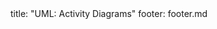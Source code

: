 <frontmatter>
title: "UML: Activity Diagrams"
footer: footer.md
</frontmatter>

<include src="container-inPage-asFlat.md" boilerplate />